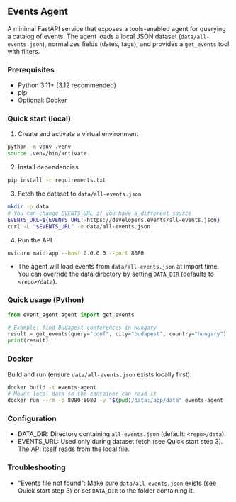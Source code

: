## Events Agent

A minimal FastAPI service that exposes a tools-enabled agent for querying a catalog of events. The agent loads a local JSON dataset (`data/all-events.json`), normalizes fields (dates, tags), and provides a `get_events` tool with filters.

### Prerequisites

- Python 3.11+ (3.12 recommended)
- pip
- Optional: Docker

### Quick start (local)

1. Create and activate a virtual environment

```bash
python -m venv .venv
source .venv/bin/activate
```

2. Install dependencies

```bash
pip install -r requirements.txt
```

3. Fetch the dataset to `data/all-events.json`

```bash
mkdir -p data
# You can change EVENTS_URL if you have a different source
EVENTS_URL=${EVENTS_URL:-https://developers.events/all-events.json}
curl -L "$EVENTS_URL" -o data/all-events.json
```

4. Run the API

```bash
uvicorn main:app --host 0.0.0.0 --port 8080
```

- The agent will load events from `data/all-events.json` at import time. You can override the data directory by setting `DATA_DIR` (defaults to `<repo>/data`).

### Quick usage (Python)

```python
from event_agent.agent import get_events

# Example: find Budapest conferences in Hungary
result = get_events(query="conf", city="budapest", country="hungary")
print(result)
```

### Docker

Build and run (ensure `data/all-events.json` exists locally first):

```bash
docker build -t events-agent .
# Mount local data so the container can read it
docker run --rm -p 8080:8080 -v "$(pwd)/data:/app/data" events-agent
```

### Configuration

- DATA_DIR: Directory containing `all-events.json` (default: `<repo>/data`).
- EVENTS_URL: Used only during dataset fetch (see Quick start step 3). The API itself reads from the local file.

### Troubleshooting

- "Events file not found": Make sure `data/all-events.json` exists (see Quick start step 3) or set `DATA_DIR` to the folder containing it.

